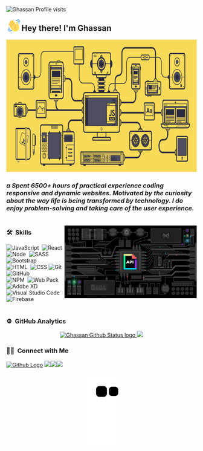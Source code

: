 <p align="left"> <img src="https://komarev.com/ghpvc/?username=GhassanDabak&style=plastic&label=Profile+visits&color=red"alt="Ghassan Profile visits" /> </p>
<p align="center">
<img alt="Night Coding" src="./assets/wave-hello.gif" width='40' align="left" />
<h2>Hey there! I'm Ghassan </h2>
<img height="350px" width="1000px" src="./assets/js.gif">

### **_a Spent 6500+ hours of practical experience coding responsive and dynamic websites. Motivated by the curiosity about the way life is being transformed by technology. I do enjoy problem-solving and taking care of the user experience._**</br></br>


<img alt="Night Coding" width="350px" src="./assets/api-c99e353f761d318322c853c03ebcf21b.gif" align="right" />

### 🛠 &nbsp;Skills

![JavaScript](https://img.shields.io/badge/-JavaScript-05122A?style=flat&logo=javascript)&nbsp;
![React](https://img.shields.io/badge/-React.js-05122A?style=flat&logo=react)&nbsp;
![Node](https://img.shields.io/badge/-Node.js-05122A?style=flat&logo=node.js)&nbsp;
![SASS](https://img.shields.io/badge/-SASS-05122A?style=flat&logo=sass)&nbsp;
![Bootstrap](https://img.shields.io/badge/-Bootstrap-05122A?style=flat&logo=bootstrap&logoColor=563D7C)&nbsp;\
![HTML](https://img.shields.io/badge/-HTML-05122A?style=flat&logo=HTML5)&nbsp;
![CSS](https://img.shields.io/badge/-CSS-05122A?style=flat&logo=CSS3&logoColor=1572B6)
![Git](https://img.shields.io/badge/-Git-05122A?style=flat&logo=git)&nbsp;
![GitHub](https://img.shields.io/badge/-GitHub-05122A?style=flat&logo=github)&nbsp;\
![NPM](https://img.shields.io/badge/-NPM-05122A?style=flat&logo=npm)&nbsp;
![Web Pack](https://img.shields.io/badge/-Web%20Pack-05122A?style=flat&logo=webpack)&nbsp;
![Adobe XD](https://img.shields.io/badge/-Adobe%20XD-05122A?style=flat&logo=adobexd)&nbsp;
![Visual Studio Code](https://img.shields.io/badge/-Visual%20Studio%20Code-05122A?style=flat&logo=visual-studio-code&logoColor=007ACC)
![Firebase](https://img.shields.io/badge/-Firebase-05122A?style=flat&logo=firebase)&nbsp;<br><br>


### ⚙️ &nbsp;GitHub Analytics

<p align="center">

<a href="https://github.com/GhassanDabak">
<img height="165em" src="https://github-readme-stats.vercel.app/api?username=GhassanDabak&include_all_commits=true&show_icons=true&count_private=true&theme=algolia" alt="Ghassan Github Status logo" />
<img height="165em" src="https://github-readme-stats-eight-theta.vercel.app/api/top-langs/?username=GhassanDabak&layout=compact&langs_count=8&theme=algolia" />
</a>
</p>

### 🤝🏻 &nbsp;Connect with Me

<p align="center">

<a href="https://github.com/GhassanDabak"> <img src="https://img.shields.io/github/followers/GhassanDabak?style=social" alt="Github Logo"></a>
<a href="mailto:ghassan.h.dabak@gmail.com"> <img src="https://img.shields.io/badge/-GhassanDabak@gmail.com-D14836?style=flat&logo=Gmail&logoColor=white" /></a><a href="https://www.linkedin.com/in/ghassan-dabak/"><img src="https://img.shields.io/badge/-Ghassan%20Dabak-0077B5?style=flat&logo=Linkedin&logoColor=white" /></a><a href="https://dev.to/Ghassan Dabak"><img src="https://img.shields.io/badge/-GhassanDabak-0A0A0A?style=flat&logo=dev.to&logoColor=white" /></a>

</p>
</a>
<div align="center"> <img src="https://raw.githubusercontent.com/muhiqsimui/muhiqsimui/output/github-contribution-grid-snake.svg" /></div>
